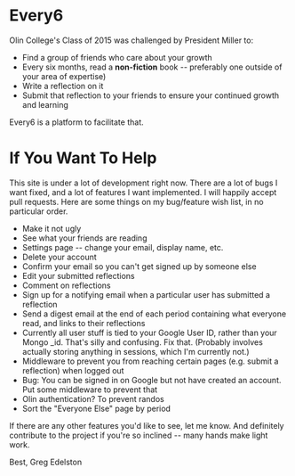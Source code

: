 # Every6
Olin College's Class of 2015 was challenged by President Miller to:

- Find a group of friends who care about your growth
- Every six months, read a **non-fiction** book -- preferably one outside of your area of expertise)
- Write a reflection on it
- Submit that reflection to your friends to ensure your continued growth and learning

Every6 is a platform to facilitate that.

# If You Want To Help
This site is under a lot of development right now. There are a lot of bugs I want fixed, and a lot of features I want implemented. I will happily accept pull requests. Here are some things on my bug/feature wish list, in no particular order.

- Make it not ugly
- See what your friends are reading
- Settings page -- change your email, display name, etc.
- Delete your account
- Confirm your email so you can't get signed up by someone else
- Edit your submitted reflections
- Comment on reflections
- Sign up for a notifying email when a particular user has submitted a reflection
- Send a digest email at the end of each period containing what everyone read, and links to their reflections
- Currently all user stuff is tied to your Google User ID, rather than your Mongo _id. That's silly and confusing. Fix that. (Probably involves actually storing anything in sessions, which I'm currently not.)
- Middleware to prevent you from reaching certain pages (e.g. submit a reflection) when logged out
- Bug: You can be signed in on Google but not have created an account. Put some middleware to prevent that
- Olin authentication? To prevent randos
- Sort the "Everyone Else" page by period

If there are any other features you'd like to see, let me know. And definitely contribute to the project if you're so inclined -- many hands make light work.

Best,
Greg Edelston
